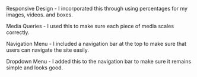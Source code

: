 Responsive Design - I incorporated this through using percentages for my images, videos. and boxes.

Media Queries - I used this to make sure each piece of media scales correctly.

Navigation Menu - I included a navigation bar at the top to make sure that users can navigate the site easily.

Dropdown Menu - I added this to the navigation bar to make sure it remains simple and looks good.